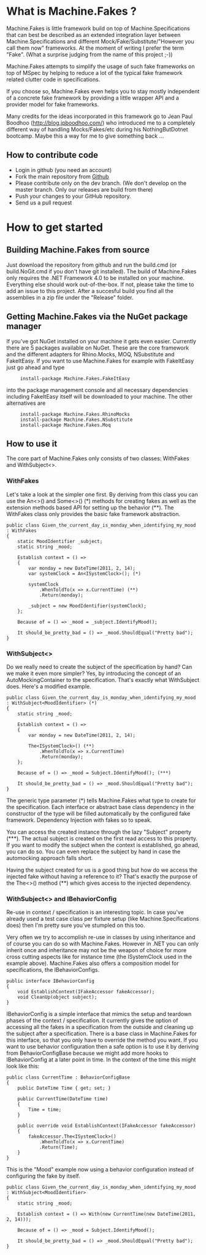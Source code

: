# What is Machine.Fakes ?

Machine.Fakes is little framework build on top of Machine.Specifications that can best be described as an extended integration layer between Machine.Specifications and different Mock/Fake/Substitute/"However you call them now" frameworks. At the moment of writing I prefer the term "Fake". (What a surprise judging from the name of this project ;-))

Machine.Fakes attempts to simplify the usage of such fake frameworks on top of MSpec by helping to reduce a lot of the typical fake framework related clutter code in specifications. 

If you choose so, Machine.Fakes even helps you to stay mostly independent of a concrete fake framework by providing a little wrapper API and a provider model for fake frameworks. 

Many credits for the ideas incorporated in this framework go to Jean Paul Boodhoo (http://blog.jpboodhoo.com/) who introduced me to a completely different way of handling Mocks/Fakes/etc during his NothingButDotnet bootcamp. Maybe this a way for me to give something back ...

## How to contribute code

* Login in github (you need an account)
* Fork the main repository from [Github](https://github.com/BjRo/Machine.Fakes)
* Please contribute only on the dev branch. (We don't develop on the master branch. Only our releases are build from there) 
* Push your changes to your GitHub repository. 
* Send us a pull request

# How to get started

## Building Machine.Fakes from source

Just download the repository from github and run the build.cmd (or build.NoGit.cmd if you don't have git installed). The build of Machine.Fakes only requires the .NET Framework 4.0 to be installed on your machine. Everything else should work out-of-the-box. If not, please take the time to add an issue to this project. After a succesful build you find all the assemblies in a zip file under the "Release" folder.

## Getting Machine.Fakes via the NuGet package manager

If you've got NuGet installed on your machine it gets even easier. Currently there are 5 packages available on NuGet. These are the core framework and the different adapters for Rhino.Mocks, MOQ, NSubstitute and FakeItEasy. If you want to use Machine.Fakes for example with FakeItEasy just go ahead and type 

         install-package Machine.Fakes.FakeItEasy

into the package management console and all necessary dependencies including FakeItEasy itself will be downloaded to your machine. The other alternatives are

         install-package Machine.Fakes.RhinoMocks
         install-package Machine.Fakes.NSubstitute
         install-package Machine.Fakes.Moq

## How to use it

The core part of Machine.Fakes only consists of two classes: WithFakes and WithSubject<<TSubject>>. 

### WithFakes

Let's take a look at the simpler one first. By deriving from this class you can use the An<<TFake>>() and Some<<TFake>>() (*) methods for creating fakes as well as the extension methods based API for setting up the behavior (**). The WithFakes class only provides the basic fake framework abstraction.


    public class Given_the_current_day_is_monday_when_identifying_my_mood : WithFakes
    {
        static MoodIdentifier _subject;
        static string _mood;

        Establish context = () =>
        {
            var monday = new DateTime(2011, 2, 14);
            var systemClock = An<ISystemClock>(); (*)
            
            systemClock
                .WhenToldTo(x => x.CurrentTime) (**)
                .Return(monday);

            _subject = new MoodIdentifier(systemClock);
        };

        Because of = () => _mood = _subject.IdentifyMood();

        It should_be_pretty_bad = () => _mood.ShouldEqual("Pretty bad");
    }

### WithSubject<<TSubject>>

Do we really need to create the subject of the specification by hand? Can we make it even more simpler? Yes, by introducing the concept of an AutoMockingContainer to the specification. That's exactly what WithSubject<TSubject> does. Here's a modified example.

    public class Given_the_current_day_is_monday_when_identifying_my_mood : WithSubject<MoodIdentifier> (*)
    {
        static string _mood;

        Establish context = () =>
        {
            var monday = new DateTime(2011, 2, 14);

            The<ISystemClock>() (**)
                .WhenToldTo(x => x.CurrentTime)
                .Return(monday);
        };

        Because of = () => _mood = Subject.IdentifyMood(); (***)

        It should_be_pretty_bad = () => _mood.ShouldEqual("Pretty bad");
    }

The generic type parameter (*) tells Machine.Fakes what type to create for the specification. Each interface or abstract base class dependency in the constructor of the type will be filled automatically by the configured fake framework. Dependency Injection with fakes so to speak. 

You can access the created instance through the lazy "Subject" property (***). The actual subject is created on the first read access to this property. If you want to modify the subject when the context is established, go ahead, you can do so. You can even replace the subject by hand in case the automocking approach falls short.

Having the subject created for us is a good thing but how do we access the injected fake without having a reference to it? That's exactly the purpose of the The<<TFake>>() method (**) which gives access to the injected dependency.

### WithSubject<<TSubject>> and IBehaviorConfig

Re-use in context / specification is an interesting topic. In case you've already used a test case class per fixture setup (like Machine.Specifications does) then I'm pretty sure you've stumpled on this too. 

Very often we try to accomplish re-use in classes by using inheritance and of course you can do so with Machine.Fakes. However in .NET you can only inherit once and inheritance may not be the weapon of choice for more cross cutting aspects like for instance time (the ISystemClock used in the example above). Machine.Fakes also offers a composition model for specifications, the IBehaviorConfigs.

    public interface IBehaviorConfig
    {
        void EstablishContext(IFakeAccessor fakeAccessor);
        void CleanUp(object subject);
    }

IBehaviorConfig is a simple interface that mimics the setup and teardown phases of the context / specification. It currently gives the  option of accessing all the fakes in a specification from the outside and cleaning up the subject after a specification. There is a base class in Machine.Fakes for this interface, so that you only have to override the method you want. If you want to use behavior configuration then a safe option is to use it by deriving from BehaviorConfigBase because we might add more hooks to IBehaviorConfig at a later point in time. In the context of the time this might look like this:

    public class CurrentTime : BehaviorConfigBase
    {
        public DateTime Time { get; set; }

        public CurrentTime(DateTime time)
        {
            Time = time;
        }

        public override void EstablishContext(IFakeAccessor fakeAccessor)
        {
            fakeAccessor.The<ISystemClock>()
                .WhenToldTo(x => x.CurrentTime)
                .Return(Time);
        }
    }

This is the "Mood" example now using a behavior configuration instead of configuring the fake by itself.

    public class Given_the_current_day_is_monday_when_identifying_my_mood : WithSubject<MoodIdentifier>
    {
        static string _mood;

        Establish context = () => With(new CurrentTime(new DateTime(2011, 2, 14)));

        Because of = () => _mood = Subject.IdentifyMood();

        It should_be_pretty_bad = () => _mood.ShouldEqual("Pretty bad");
    }
